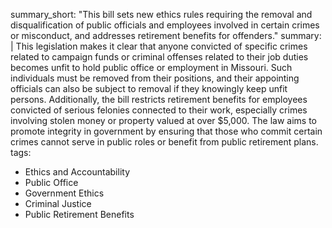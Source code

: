 summary_short: "This bill sets new ethics rules requiring the removal and disqualification of public officials and employees involved in certain crimes or misconduct, and addresses retirement benefits for offenders."
summary: |
  This legislation makes it clear that anyone convicted of specific crimes related to campaign funds or criminal offenses related to their job duties becomes unfit to hold public office or employment in Missouri. Such individuals must be removed from their positions, and their appointing officials can also be subject to removal if they knowingly keep unfit persons. Additionally, the bill restricts retirement benefits for employees convicted of serious felonies connected to their work, especially crimes involving stolen money or property valued at over $5,000. The law aims to promote integrity in government by ensuring that those who commit certain crimes cannot serve in public roles or benefit from public retirement plans.
tags:
  - Ethics and Accountability
  - Public Office
  - Government Ethics
  - Criminal Justice
  - Public Retirement Benefits
